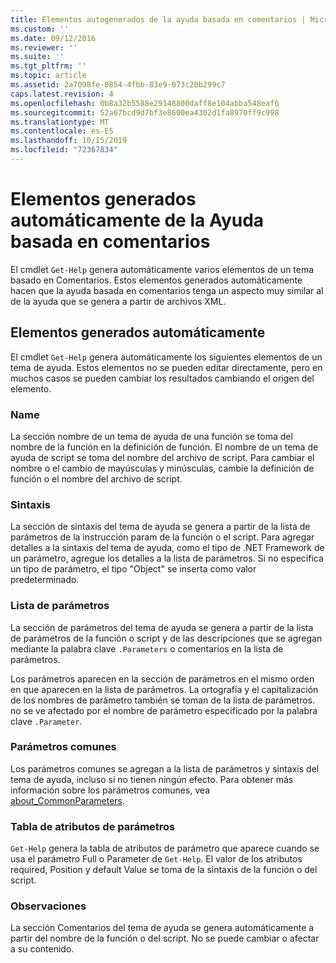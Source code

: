 ```yaml
---
title: Elementos autogenerados de la ayuda basada en comentarios | Microsoft Docs
ms.custom: ''
ms.date: 09/12/2016
ms.reviewer: ''
ms.suite: ''
ms.tgt_pltfrm: ''
ms.topic: article
ms.assetid: 2a7098fe-0854-4fbb-83e9-073c20b299c7
caps.latest.revision: 4
ms.openlocfilehash: 0b8a32b5588e29148800daff8e104abba548eaf6
ms.sourcegitcommit: 52a67bcd9d7bf3e8600ea4302d1fa8970ff9c998
ms.translationtype: MT
ms.contentlocale: es-ES
ms.lasthandoff: 10/15/2019
ms.locfileid: "72367834"
---
```

# <a name="autogenerated-elements-of-comment-based-help"></a>Elementos generados automáticamente de la Ayuda basada en comentarios

El cmdlet `Get-Help` genera automáticamente varios elementos de un tema basado en Comentarios. Estos elementos generados automáticamente hacen que la ayuda basada en comentarios tenga un aspecto muy similar al de la ayuda que se genera a partir de archivos XML.

## <a name="autogenerated-elements"></a>Elementos generados automáticamente

El cmdlet `Get-Help` genera automáticamente los siguientes elementos de un tema de ayuda. Estos elementos no se pueden editar directamente, pero en muchos casos se pueden cambiar los resultados cambiando el origen del elemento.

### <a name="name"></a>Name

La sección nombre de un tema de ayuda de una función se toma del nombre de la función en la definición de función. El nombre de un tema de ayuda de script se toma del nombre del archivo de script. Para cambiar el nombre o el cambio de mayúsculas y minúsculas, cambie la definición de función o el nombre del archivo de script.

### <a name="syntax"></a>Sintaxis

La sección de sintaxis del tema de ayuda se genera a partir de la lista de parámetros de la instrucción param de la función o el script. Para agregar detalles a la sintaxis del tema de ayuda, como el tipo de .NET Framework de un parámetro, agregue los detalles a la lista de parámetros. Si no especifica un tipo de parámetro, el tipo "Object" se inserta como valor predeterminado.

### <a name="parameter-list"></a>Lista de parámetros

La sección de parámetros del tema de ayuda se genera a partir de la lista de parámetros de la función o script y de las descripciones que se agregan mediante la palabra clave `.Parameters` o comentarios en la lista de parámetros.

Los parámetros aparecen en la sección de parámetros en el mismo orden en que aparecen en la lista de parámetros. La ortografía y el capitalización de los nombres de parámetro también se toman de la lista de parámetros. no se ve afectado por el nombre de parámetro especificado por la palabra clave `.Parameter`.

### <a name="common-parameters"></a>Parámetros comunes

Los parámetros comunes se agregan a la lista de parámetros y sintaxis del tema de ayuda, incluso si no tienen ningún efecto. Para obtener más información sobre los parámetros comunes, vea [about_CommonParameters](/powershell/module/microsoft.powershell.core/about/about_commonparameters).

### <a name="parameter-attribute-table"></a>Tabla de atributos de parámetros

`Get-Help` genera la tabla de atributos de parámetro que aparece cuando se usa el parámetro Full o Parameter de `Get-Help`. El valor de los atributos required, Position y default Value se toma de la sintaxis de la función o del script.

### <a name="remarks"></a>Observaciones

La sección Comentarios del tema de ayuda se genera automáticamente a partir del nombre de la función o del script. No se puede cambiar o afectar a su contenido.
